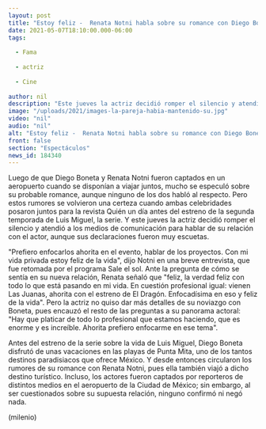 ```yaml
---
layout: post
title: "Estoy feliz -  Renata Notni habla sobre su romance con Diego Boneta"
date: 2021-05-07T18:10:00.000-06:00
tags:
  
  - Fama
  
  - actriz
  
  - Cine
  
author: nil
description: "Este jueves la actriz decidió romper el silencio y atendió a los medios de comunicación para hablar sobre su relación con el actor, aunque sus declaraciones fueron muy escuetas. "
image: "/uploads/2021/images-la-pareja-habia-mantenido-su.jpg"
video: "nil"
audio: "nil"
alt: "Estoy feliz -  Renata Notni habla sobre su romance con Diego Boneta"
front: false
section: "Espectáculos"
news_id: 184340
---
```


Luego de que Diego Boneta y Renata Notni fueron captados en un aeropuerto cuando se disponían a viajar juntos, mucho se especuló sobre su probable romance, aunque ninguno de los dos habló al respecto. Pero estos rumores se volvieron una certeza cuando ambas celebridades posaron juntos para la revista Quién un día antes del estreno de la segunda temporada de Luis Miguel, la serie. Y este jueves la actriz decidió romper el silencio y atendió a los medios de comunicación para hablar de su relación con el actor, aunque sus declaraciones fueron muy escuetas. 

"Prefiero enfocarlos ahorita en el evento, hablar de los proyectos. Con mi vida privada estoy feliz de la vida", dijo Notni en una breve entrevista, que fue retomada por el programa Sale el sol. 
Ante la pregunta de cómo se sentía en su nueva relación, Renata señaló que "feliz, la verdad feliz con todo lo que está pasando en mi vida. En cuestión profesional igual: vienen Las Juanas, ahorita con el estreno de El Dragón. Enfocadísima en eso y feliz de la vida". 
Pero la actriz no quiso dar más detalles de su noviazgo con Boneta, pues encauzó el resto de las preguntas a su panorama actoral: "Hay que platicar de todo lo profesional que estamos haciendo, que es enorme y es increíble. Ahorita prefiero enfocarme en ese tema". 

Antes del estreno de la serie sobre la vida de Luis Miguel, Diego Boneta disfrutó de unas vacaciones en las playas de Punta Mita, uno de los tantos destinos paradisiacos que ofrece México. Y desde entonces circularon los rumores de su romance con Renata Notni, pues ella también viajó a dicho destino turístico.  Incluso, los actores fueron captados por reporteros de distintos medios en el aeropuerto de la Ciudad de México; sin embargo, al ser cuestionados sobre su supuesta relación, ninguno confirmó ni negó nada. 

(milenio)